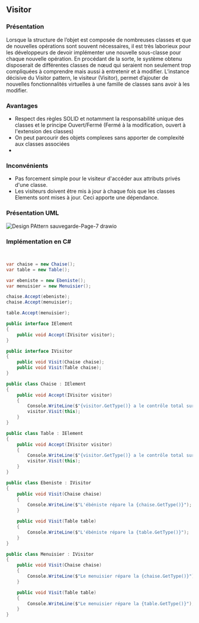 ## Visitor

### Présentation

Lorsque la structure de l’objet est composée de nombreuses classes et que de nouvelles opérations sont souvent nécessaires, il est très laborieux pour les développeurs de devoir implémenter une nouvelle sous-classe pour chaque nouvelle opération. En procédant de la sorte, le système obtenu disposerait de différentes classes de nœud qui seraient non seulement trop compliquées à comprendre mais aussi à entretenir et à modifier. L’instance décisive du Visitor pattern, le visiteur (Visitor), permet d’ajouter de nouvelles fonctionnalités virtuelles à une famille de classes sans avoir à les modifier.

### Avantages

* Respect des règles SOLID et notamment la responsabilité unique des classes et le principe Ouvert/Fermé (Fermé à la modification, ouvert à l'extension des classes)
* On peut parcourir des objets complexes sans apporter de complexité aux classes associées
* 
### Inconvénients

* Pas forcement simple pour le visiteur d'accéder aux attributs privés d'une classe.
* Les visiteurs doivent être mis à jour à chaque fois que les classes Elements sont mises à jour. Ceci apporte une dépendance.

### Présentation UML

![Design PAttern sauvegarde-Page-7 drawio](https://github.com/Enfyyys/DP-Groupe1/assets/105907677/64028889-aacd-4b54-a6e4-0d8bd4a0aa49)


### Implémentation en C#

```CS


var chaise = new Chaise();
var table = new Table();

var ebeniste = new Ebeniste();
var menuisier = new Menuisier();

chaise.Accept(ebeniste);
chaise.Accept(menuisier);

table.Accept(menuisier);

public interface IElement
{
    public void Accept(IVisitor visitor);
}

public interface IVisitor
{
    public void Visit(Chaise chaise);
    public void Visit(Table chaise);
}

public class Chaise : IElement
{
    public void Accept(IVisitor visitor)
    {
        Console.WriteLine($"{visitor.GetType()} a le contrôle total sur la chaise !");
        visitor.Visit(this);
    }
}

public class Table : IElement
{
    public void Accept(IVisitor visitor)
    {
        Console.WriteLine($"{visitor.GetType()} a le contrôle total sur la table !");
        visitor.Visit(this);
    }
}

public class Ebeniste : IVisitor
{
    public void Visit(Chaise chaise)
    {
        Console.WriteLine($"L'ébéniste répare la {chaise.GetType()}");
    }

    public void Visit(Table table)
    {
        Console.WriteLine($"L'ébéniste répare la {table.GetType()}");
    }
}

public class Menuisier : IVisitor
{
    public void Visit(Chaise chaise)
    {
        Console.WriteLine($"Le menuisier répare la {chaise.GetType()}");
    }

    public void Visit(Table table)
    {
        Console.WriteLine($"Le menuisier répare la {table.GetType()}");
    }
}

```
